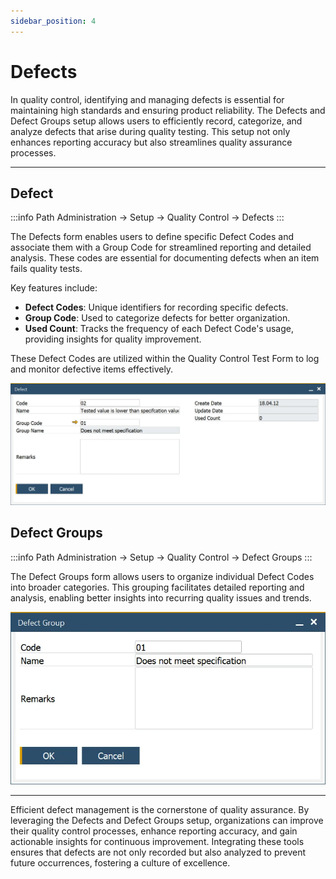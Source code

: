 ```yaml
---
sidebar_position: 4
---
```


# Defects

In quality control, identifying and managing defects is essential for maintaining high standards and ensuring product reliability. The Defects and Defect Groups setup allows users to efficiently record, categorize, and analyze defects that arise during quality testing. This setup not only enhances reporting accuracy but also streamlines quality assurance processes.

---

## Defect

:::info Path
    Administration → Setup → Quality Control → Defects
:::

The Defects form enables users to define specific Defect Codes and associate them with a Group Code for streamlined reporting and detailed analysis. These codes are essential for documenting defects when an item fails quality tests.

Key features include:

- **Defect Codes**: Unique identifiers for recording specific defects.
- **Group Code**: Used to categorize defects for better organization.
- **Used Count**: Tracks the frequency of each Defect Code's usage, providing insights for quality improvement.

These Defect Codes are utilized within the Quality Control Test Form to log and monitor defective items effectively.

![Defect](./media/defects/defect.webp)

## Defect Groups

:::info Path
    Administration → Setup → Quality Control → Defect Groups
:::

The Defect Groups form allows users to organize individual Defect Codes into broader categories. This grouping facilitates detailed reporting and analysis, enabling better insights into recurring quality issues and trends.

![Defect Group](./media/defects/defect-group.webp)

---
Efficient defect management is the cornerstone of quality assurance. By leveraging the Defects and Defect Groups setup, organizations can improve their quality control processes, enhance reporting accuracy, and gain actionable insights for continuous improvement. Integrating these tools ensures that defects are not only recorded but also analyzed to prevent future occurrences, fostering a culture of excellence.

